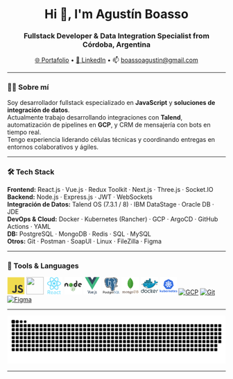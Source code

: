 <h1 align="center">Hi 👋, I'm Agustín Boasso</h1>
<h3 align="center">Fullstack Developer & Data Integration Specialist from Córdoba, Argentina</h3>

<p align="center">
  <a href="https://portfolioagustinboasso.vercel.app" target="_blank">🌐 Portafolio</a> • 
  <a href="https://www.linkedin.com/in/agustin-boasso-/" target="_blank">🔗 LinkedIn</a> • 
  📫 <a href="mailto:boassoagustin@gmail.com">boassoagustin@gmail.com</a>
</p>

---

### 👨‍💻 Sobre mí

Soy desarrollador fullstack especializado en **JavaScript** y **soluciones de integración de datos**.  
Actualmente trabajo desarrollando integraciones con **Talend**, automatización de pipelines en **GCP**, y CRM de mensajería con bots en tiempo real.  
Tengo experiencia liderando células técnicas y coordinando entregas en entornos colaborativos y ágiles.

---

### 🛠️ Tech Stack

**Frontend:** React.js · Vue.js · Redux Toolkit · Next.js · Three.js · Socket.IO  
**Backend:** Node.js · Express.js · JWT · WebSockets  
**Integración de Datos:** Talend OS (7.3.1 / 8) · IBM DataStage · Oracle DB · JDE  
**DevOps & Cloud:** Docker · Kubernetes (Rancher) · GCP · ArgoCD · GitHub Actions · YAML  
**DB:** PostgreSQL · MongoDB · Redis · SQL · MySQL  
**Otros:** Git · Postman · SoapUI · Linux · FileZilla · Figma

---



### 🧰 Tools & Languages

<p align="left">
  <!-- Puedes mantener y actualizar libremente esta sección según herramientas activas -->
  <a href="https://developer.mozilla.org/en-US/docs/Web/JavaScript" target="_blank" rel="noreferrer"><img src="https://raw.githubusercontent.com/devicons/devicon/master/icons/javascript/javascript-original.svg" alt="JavaScript" width="40" height="40"/></a>
  <a href="https://www.typescriptlang.org/" target="_blank"><img src="https://cdn.jsdelivr.net/gh/devicons/devicon/icons/typescript/typescript-original.svg" width="40" height="40"/></a>
  <a href="https://reactjs.org/" target="_blank"><img src="https://raw.githubusercontent.com/devicons/devicon/master/icons/react/react-original-wordmark.svg" alt="React" width="40" height="40"/></a>
  <a href="https://nodejs.org" target="_blank"><img src="https://raw.githubusercontent.com/devicons/devicon/master/icons/nodejs/nodejs-original-wordmark.svg" alt="Node.js" width="40" height="40"/></a>
  <a href="https://vuejs.org/" target="_blank"><img src="https://raw.githubusercontent.com/devicons/devicon/master/icons/vuejs/vuejs-original-wordmark.svg" alt="Vue" width="40" height="40"/></a>
  <a href="https://www.postgresql.org/" target="_blank"><img src="https://raw.githubusercontent.com/devicons/devicon/master/icons/postgresql/postgresql-original-wordmark.svg" alt="PostgreSQL" width="40" height="40"/></a>
  <a href="https://www.mongodb.com/" target="_blank"><img src="https://raw.githubusercontent.com/devicons/devicon/master/icons/mongodb/mongodb-original-wordmark.svg" alt="MongoDB" width="40" height="40"/></a>
  <a href="https://www.docker.com/" target="_blank"><img src="https://raw.githubusercontent.com/devicons/devicon/master/icons/docker/docker-original-wordmark.svg" alt="Docker" width="40" height="40"/></a>
  <a href="https://kubernetes.io/" target="_blank"><img src="https://raw.githubusercontent.com/devicons/devicon/master/icons/kubernetes/kubernetes-plain-wordmark.svg" alt="Kubernetes" width="40" height="40"/></a>
  <a href="https://cloud.google.com/" target="_blank"><img src="https://www.vectorlogo.zone/logos/google_cloud/google_cloud-icon.svg" alt="GCP" width="40" height="40"/></a>
  <a href="https://git-scm.com/" target="_blank"><img src="https://www.vectorlogo.zone/logos/git-scm/git-scm-icon.svg" alt="Git" width="40" height="40"/></a>
  <a href="https://figma.com/" target="_blank"><img src="https://www.vectorlogo.zone/logos/figma/figma-icon.svg" alt="Figma" width="40" height="40"/></a>
</p>

---

<p align="center">
  <img src="https://raw.githubusercontent.com/Elanza-48/Elanza-48/main/resources/img/github-contribution-grid-snake.svg" alt="GitHub contribution snake animation" />
</p>

---
